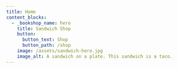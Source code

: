 ```yaml
---
title: Home
content_blocks:
  - _bookshop_name: hero
    title: Sandwich Shop
    button:
      button_text: Shop
      button_path: /shop
    image: /assets/sandwich-hero.jpg
    image_alt: A sandwich on a plate. This sandwich is a taco.
---
```

